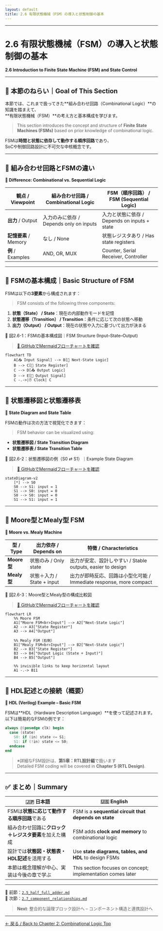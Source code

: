 ```yaml
---
layout: default
title: 2.6 有限状態機械（FSM）の導入と状態制御の基本
---
```


---

# 2.6 有限状態機械（FSM）の導入と状態制御の基本  
**2.6 Introduction to Finite State Machine (FSM) and State Control**

---

## 🎯 本節のねらい｜Goal of This Section

本節では、これまで扱ってきた**組み合わせ回路（Combinational Logic）**の知識を踏まえて、  
**有限状態機械（FSM）**の考え方と基本構成を学びます。  
> This section introduces the concept and structure of **Finite State Machines (FSMs)** based on prior knowledge of combinational logic.

FSMは**時間と状態に依存して動作する順序回路**であり、  
SoCや制御回路設計に不可欠な中核概念です。

---

## 🔹 組み合わせ回路とFSMの違い  
**🔸 Difference: Combinational vs. Sequential Logic**

| 観点 / Viewpoint | 組み合わせ回路 / Combinational Logic | FSM（順序回路） / FSM (Sequential Logic) |
|------------------|---------------------------------------|-------------------------------------------|
| **出力** / Output | 入力のみに依存 / Depends only on inputs | 入力と状態に依存 / Depends on inputs + state |
| **記憶要素** / Memory | なし / None | 状態レジスタあり / Has state registers |
| **例** / Examples | AND, OR, MUX | Counter, Serial Receiver, Controller |

---

## 🔹 FSMの基本構成｜Basic Structure of FSM

FSMは以下の**3要素**から構成されます：  
> FSM consists of the following three components:

1. **状態（State） / State**：現在の内部動作モードを記憶  
2. **状態遷移（Transition） / Transition**：条件に応じて次の状態へ移動  
3. **出力（Output） / Output**：現在の状態や入力に基づいて出力が決まる

📘 図2.6-1：FSMの基本構成図｜FSM Structure (Input–State–Output)  
> [📎 GitHubでMermaidフローチャートを確認](https://github.com/Samizo-AITL/Edusemi-v4x/blob/main/chapter2_comb_logic/2.6_fsm_intro.md)

```mermaid
flowchart TD
    A[📥 Input Signal] --> B[🔄 Next-State Logic]
    B --> C[🧠 State Register]
    C --> D[📤 Output Logic]
    D --> E[📶 Output Signal]
    C -.->|⏰ Clock| C
```

---

## 🔹 状態遷移図と状態遷移表  
**🔸 State Diagram and State Table**

FSMの動作は次の方法で視覚化できます：  
> FSM behavior can be visualized using:

- **状態遷移図 / State Transition Diagram**  
- **状態遷移表 / State Transition Table**

📘 図2.6-2：状態遷移図の例（S0 ⇄ S1）｜Example State Diagram  
> [📎 GitHubでMermaidフローチャートを確認](https://github.com/Samizo-AITL/Edusemi-v4x/blob/main/chapter2_comb_logic/2.6_fsm_intro.md)

```mermaid
stateDiagram-v2
    [*] --> S0
    S0 --> S1: input = 1
    S1 --> S0: input = 0
    S0 --> S0: input = 0
    S1 --> S1: input = 1
```
    
---

## 🔹 Moore型とMealy型 FSM  
**🔸 Moore vs. Mealy Machine**

| 型 / Type | 出力依存 / Depends on | 特徴 / Characteristics |
|-----------|------------------------|--------------------------|
| **Moore型** | 状態のみ / Only state | 出力が安定、設計しやすい / Stable outputs, easier to design |
| **Mealy型** | 状態＋入力 / State + input | 出力が即時反応、回路は小型化可能 / Immediate response, more compact |

📘 図2.6-3：Moore型とMealy型の構成比較図 
> [📎 GitHubでMermaidフローチャートを確認](https://github.com/Samizo-AITL/Edusemi-v4x/blob/main/chapter2_comb_logic/2.6_fsm_intro.md)

```mermaid
flowchart LR
    %% Moore FSM
    A1["Moore FSM<br>Input"] --> A2["Next-State Logic"]
    A2 --> A3["State Register"]
    A3 --> A4["Output"]

    %% Mealy FSM（右側）
    B1["Mealy FSM<br>Input"] --> B2["Next-State Logic"]
    B2 --> B3["State Register"]
    B3 --> B4["Output Logic (State + Input)"]
    B4 --> B5["Output"]

    %% invisible links to keep horizontal layout
    A1 -.-> B11
```    

---

## 🔹 HDL記述との接続（概要）  
**🔸 HDL (Verilog) Example – Basic FSM**

FSMは**HDL（Hardware Description Language）**を使って記述されます。  
以下は簡易的なFSMの例です：

```verilog
always @(posedge clk) begin
  case (state)
    S0: if (in) state <= S1;
    S1: if (!in) state <= S0;
  endcase
end
```

> ※詳細なFSM設計は、**第5章：RTL設計編**で扱います  
> Detailed FSM coding will be covered in **Chapter 5 (RTL Design)**.

---

## ✅ まとめ｜Summary

| 🇯🇵 日本語 | 🇺🇸 English |
|-----------|------------|
| FSMは**状態に応じて動作する順序回路**である | FSM is a **sequential circuit that depends on state** |
| 組み合わせ回路に**クロック＋レジスタ要素**を加えた構成 | FSM adds **clock and memory** to combinational logic |
| 設計では**状態図・状態表・HDL記述**を活用する | Use **state diagrams, tables, and HDL** to design FSMs |
| 本節は概念理解が中心、実装は今後の章で学ぶ | This section focuses on concept; implementation comes later |

---

📎 前節：[`2.5_half_full_adder.md`](./2.5_half_full_adder.md)  
📎 次節：[`2.7_component_relationships.md`](./2.7_component_relationships.md)  
> **Next**: 整合的な論理ブロック設計へ – コンポーネント構造と連携設計へ

---

[← 戻る / Back to Chapter 2: Combinational Logic Top](./README.md)
